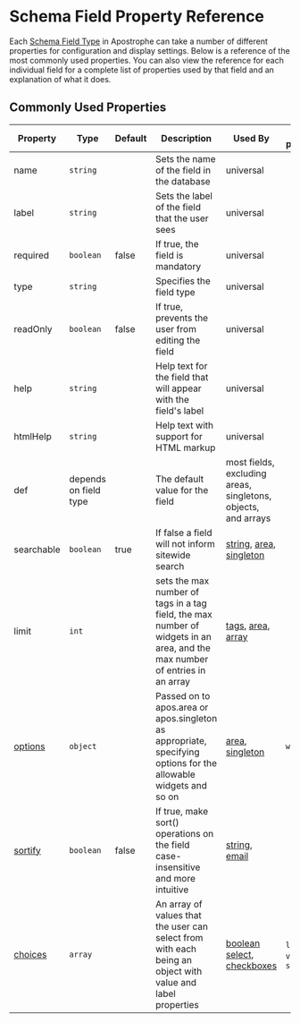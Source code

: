 
# Schema Field Property Reference

Each [Schema Field Type](/tutorials/advanced-development/schema-guide.md#guide-to-schema-field-types) in Apostrophe can take a number of different properties for configuration and display settings. Below is a reference of the most commonly used properties. You can also view the reference for each individual field for a complete list of properties used by that field and an explanation of what it does.

## Commonly Used Properties

| Property | Type | Default | Description | Used By | Sub-properties |
|----------|------|---------|-------------|---------|----------------|
|name | `string` | | Sets the name of the field in the database | universal | |
|label | `string` | | Sets the label of the field that the user sees | universal | |
|required | `boolean` | false | If true, the field is mandatory | universal | |
|type | `string` | | Specifies the field type | universal | |
|readOnly | `boolean` | false | If true, prevents the user from editing the field | universal | |
|help | `string` | | Help text for the field that will appear with the field's label | universal | |
|htmlHelp | `string` | | Help text with support for HTML markup | universal | |
|def | depends on field type | | The default value for the field | most fields, excluding areas, singletons, objects, and arrays | |
|searchable | `boolean` | true | If false a field will not inform sitewide search | [string](field-types/string.md), [area](field-types/area.md), [singleton](field-types/singleton.md) | |
|limit | `int` | | sets the max number of tags in a tag field, the max number of widgets in an area, and the max number of entries in an array  |[tags](field-types/tags.md), [area](field-types/area.md), [array](field-types/array.md)  | |
|[options](properties/options.md) | `object` | | Passed on to apos.area or apos.singleton as appropriate, specifying options for the allowable widgets and so on | [area](field-types/area.md), [singleton](field-types/singleton.md) | `widgets` |
|[sortify](properties/sortify.md) | `boolean` | false | If true, make sort() operations on the field case-insensitive and more intuitive  | [string](field-types/string.md), [email](field-types/email.md) | |
|[choices](properties/choices.md) | `array` | | An array of values that the user can select from with each being an object with value and label properties | [boolean](field-types/boolean.md) [select](field-types/select.md), [checkboxes](field-types/checkboxes.md) | `label`, `value`, `showFields` |
